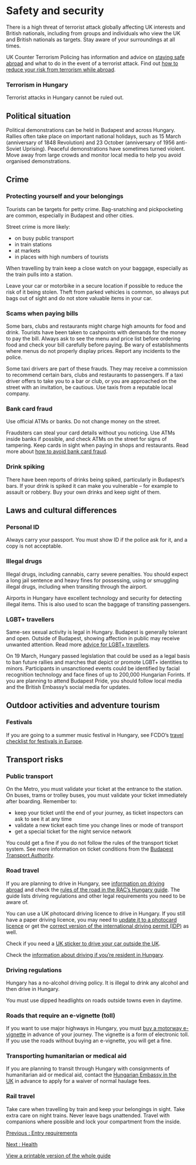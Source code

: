 # Safety and security

There is a high threat of terrorist attack globally affecting UK interests and British nationals, including from groups and individuals who view the UK and British nationals as targets. Stay aware of your surroundings at all times.

UK Counter Terrorism Policing has information and advice on [staying safe abroad](https://www.counterterrorism.police.uk/safetyadvice/) and what to do in the event of a terrorist attack. Find out [how to reduce your risk from terrorism while abroad](https://www.gov.uk/guidance/reduce-your-risk-from-terrorism-while-abroad).

### Terrorism in Hungary

Terrorist attacks in Hungary cannot be ruled out.

## Political situation

Political demonstrations can be held in Budapest and across Hungary. Rallies often take place on important national holidays, such as 15 March (anniversary of 1848 Revolution) and 23 October (anniversary of 1956 anti-Soviet Uprising). Peaceful demonstrations have sometimes turned violent. Move away from large crowds and monitor local media to help you avoid organised demonstrations.

## Crime

### Protecting yourself and your belongings

Tourists can be targets for petty crime. Bag-snatching and pickpocketing are common, especially in Budapest and other cities.

Street crime is more likely:

* on busy public transport
* in train stations
* at markets
* in places with high numbers of tourists

When travelling by train keep a close watch on your baggage, especially as the train pulls into a station.

Leave your car or motorbike in a secure location if possible to reduce the risk of it being stolen. Theft from parked vehicles is common, so always put bags out of sight and do not store valuable items in your car.

### Scams when paying bills

Some bars, clubs and restaurants might charge high amounts for food and drink. Tourists have been taken to cashpoints with demands for the money to pay the bill. Always ask to see the menu and price list before ordering food and check your bill carefully before paying. Be wary of establishments where menus do not properly display prices. Report any incidents to the police.

Some taxi drivers are part of these frauds. They may receive a commission to recommend certain bars, clubs and restaurants to passengers. If a taxi driver offers to take you to a bar or club, or you are approached on the street with an invitation, be cautious. Use taxis from a reputable local company.

### Bank card fraud

Use official ATMs or banks. Do not change money on the street.

Fraudsters can steal your card details without you noticing. Use ATMs inside banks if possible, and check ATMs on the street for signs of tampering. Keep cards in sight when paying in shops and restaurants. Read more about [how to avoid bank card fraud](https://www.actionfraud.police.uk/a-z-of-fraud/bank-card-and-cheque-fraud).

### Drink spiking

There have been reports of drinks being spiked, particularly in Budapest’s bars. If your drink is spiked it can make you vulnerable – for example to assault or robbery. Buy your own drinks and keep sight of them.

## Laws and cultural differences

### Personal ID

Always carry your passport. You must show ID if the police ask for it, and a copy is not acceptable.

### Illegal drugs

Illegal drugs, including cannabis, carry severe penalties. You should expect a long jail sentence and heavy fines for possessing, using or smuggling illegal drugs, including when transiting through the airport.

Airports in Hungary have excellent technology and security for detecting illegal items. This is also used to scan the baggage of transiting passengers.

### LGBT+ travellers

Same-sex sexual activity is legal in Hungary. Budapest is generally tolerant and open. Outside of Budapest, showing affection in public may receive unwanted attention. Read more [advice for LGBT+ travellers](https://www.gov.uk/guidance/lesbian-gay-bisexual-and-transgender-foreign-travel-advice).

On 19 March, Hungary passed legislation that could be used as a legal basis to ban future rallies and marches that depict or promote LGBT+ identities to minors. Participants in unsanctioned events could be identified by facial recognition technology and face fines of up to 200,000 Hungarian Forints. If you are planning to attend Budapest Pride, you should follow local media and the British Embassy’s social media for updates.

## Outdoor activities and adventure tourism

### Festivals

If you are going to a summer music festival in Hungary, see FCDO’s [travel checklist for festivals in Europe](https://www.gov.uk/guidance/festival-travel-checklist).

## Transport risks

### Public transport

On the Metro, you must validate your ticket at the entrance to the station. On buses, trams or trolley buses, you must validate your ticket immediately after boarding. Remember to:

* keep your ticket until the end of your journey, as ticket inspectors can ask to see it at any time
* validate a new ticket each time you change lines or mode of transport
* get a special ticket for the night service network

You could get a fine if you do not follow the rules of the transport ticket system. See more information on ticket conditions from the [Budapest Transport Authority](http://www.bkv.hu/).

### Road travel

If you are planning to drive in Hungary, see [information on driving abroad](https://www.gov.uk/driving-abroad) and check the [rules of the road in the RAC’s Hungary guide](https://www.rac.co.uk/drive/travel/country/hungary/). The guide lists driving regulations and other legal requirements you need to be aware of.

You can use a UK photocard driving licence to drive in Hungary. If you still have a paper driving licence, you may need to [update it to a photocard licence](https://www.gov.uk/exchange-paper-driving-licence) or get the [correct version of the international driving permit (IDP)](https://www.gov.uk/driving-abroad/international-driving-permit) as well.

Check if you need a [UK sticker to drive your car outside the UK](https://www.gov.uk/displaying-number-plates/flags-identifiers-and-stickers).

Check the [information about driving if you’re resident in Hungary](https://www.gov.uk/guidance/living-in-hungary#driving-in-hungary).

### Driving regulations

Hungary has a no-alcohol driving policy. It is illegal to drink any alcohol and then drive in Hungary.

You must use dipped headlights on roads outside towns even in daytime.

### Roads that require an e-vignette (toll)

If you want to use major highways in Hungary, you must [buy a motorway e-vignette](https://ematrica.nemzetiutdij.hu/en/vignette-purchase/vehicle-data-vignette-selection) in advance of your journey. The vignette is a form of electronic toll. If you use the roads without buying an e-vignette, you will get a fine.

### Transporting humanitarian or medical aid

If you are planning to transit through Hungary with consignments of humanitarian aid or medical aid, contact the [Hungarian Embassy in the UK](https://london.mfa.gov.hu/eng) in advance to apply for a waiver of normal haulage fees.

### Rail travel

Take care when travelling by train and keep your belongings in sight. Take extra care on night trains. Never leave bags unattended. Travel with companions where possible and lock your compartment from the inside.

[Previous
:
Entry requirements](/foreign-travel-advice/hungary/entry-requirements)

[Next
:
Health](/foreign-travel-advice/hungary/health)

[View a printable version of the whole guide](/foreign-travel-advice/hungary/print)